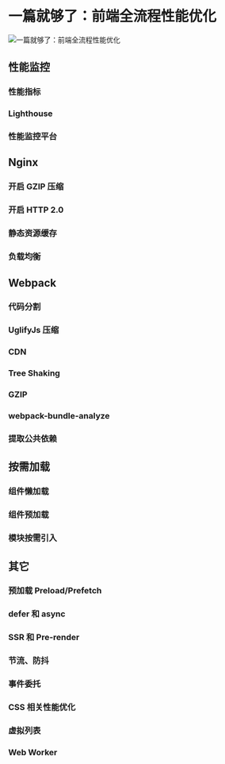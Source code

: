 # 一篇就够了：前端全流程性能优化

![一篇就够了：前端全流程性能优化](/optimize.jpg)

## 性能监控

### 性能指标

### Lighthouse

### 性能监控平台

## Nginx

### 开启 GZIP 压缩

### 开启 HTTP 2.0

### 静态资源缓存

### 负载均衡

## Webpack

### 代码分割

### UglifyJs 压缩

### CDN

### Tree Shaking

### GZIP

### webpack-bundle-analyze

### 提取公共依赖

## 按需加载

### 组件懒加载

### 组件预加载

### 模块按需引入

## 其它

### 预加载 Preload/Prefetch

### defer 和 async

### SSR 和 Pre-render

### 节流、防抖

### 事件委托

### CSS 相关性能优化

### 虚拟列表

### Web Worker
